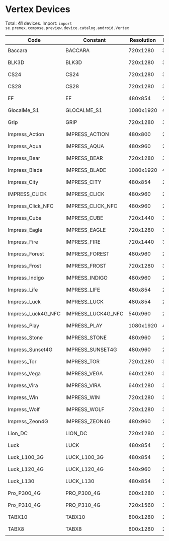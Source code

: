 # Vertex Devices

Total: **41** devices. Import: `import se.premex.compose.preview.device.catalog.android.Vertex`

| Code | Constant | Resolution | DPI | Compose Spec | Preview Usage |
|------|----------|------------|-----|-------------|---------------|
| Baccara | BACCARA | 720x1280 | 320 | `spec:width=720px,height=1280px,dpi=320` | `@Preview(device = Vertex.BACCARA)` |
| BLK3D | BLK3D | 720x1280 | 320 | `spec:width=720px,height=1280px,dpi=320` | `@Preview(device = Vertex.BLK3D)` |
| CS24 | CS24 | 720x1280 | 320 | `spec:width=720px,height=1280px,dpi=320` | `@Preview(device = Vertex.CS24)` |
| CS28 | CS28 | 720x1280 | 320 | `spec:width=720px,height=1280px,dpi=320` | `@Preview(device = Vertex.CS28)` |
| EF | EF | 480x854 | 240 | `spec:width=480px,height=854px,dpi=240` | `@Preview(device = Vertex.EF)` |
| GlocalMe_S1 | GLOCALME_S1 | 1080x1920 | 480 | `spec:width=1080px,height=1920px,dpi=480` | `@Preview(device = Vertex.GLOCALME_S1)` |
| Grip | GRIP | 720x1280 | 320 | `spec:width=720px,height=1280px,dpi=320` | `@Preview(device = Vertex.GRIP)` |
| Impress_Action | IMPRESS_ACTION | 480x800 | 240 | `spec:width=480px,height=800px,dpi=240` | `@Preview(device = Vertex.IMPRESS_ACTION)` |
| Impress_Aqua | IMPRESS_AQUA | 480x960 | 240 | `spec:width=480px,height=960px,dpi=240` | `@Preview(device = Vertex.IMPRESS_AQUA)` |
| Impress_Bear | IMPRESS_BEAR | 720x1280 | 320 | `spec:width=720px,height=1280px,dpi=320` | `@Preview(device = Vertex.IMPRESS_BEAR)` |
| Impress_Blade | IMPRESS_BLADE | 1080x1920 | 480 | `spec:width=1080px,height=1920px,dpi=480` | `@Preview(device = Vertex.IMPRESS_BLADE)` |
| Impress_City | IMPRESS_CITY | 480x854 | 240 | `spec:width=480px,height=854px,dpi=240` | `@Preview(device = Vertex.IMPRESS_CITY)` |
| IMPRESS_CLICK | IMPRESS_CLICK | 480x960 | 240 | `spec:width=480px,height=960px,dpi=240` | `@Preview(device = Vertex.IMPRESS_CLICK)` |
| Impress_Click_NFC | IMPRESS_CLICK_NFC | 480x960 | 240 | `spec:width=480px,height=960px,dpi=240` | `@Preview(device = Vertex.IMPRESS_CLICK_NFC)` |
| Impress_Cube | IMPRESS_CUBE | 720x1440 | 320 | `spec:width=720px,height=1440px,dpi=320` | `@Preview(device = Vertex.IMPRESS_CUBE)` |
| Impress_Eagle | IMPRESS_EAGLE | 720x1280 | 320 | `spec:width=720px,height=1280px,dpi=320` | `@Preview(device = Vertex.IMPRESS_EAGLE)` |
| Impress_Fire | IMPRESS_FIRE | 720x1440 | 320 | `spec:width=720px,height=1440px,dpi=320` | `@Preview(device = Vertex.IMPRESS_FIRE)` |
| Impress_Forest | IMPRESS_FOREST | 480x960 | 240 | `spec:width=480px,height=960px,dpi=240` | `@Preview(device = Vertex.IMPRESS_FOREST)` |
| Impress_Frost | IMPRESS_FROST | 720x1280 | 320 | `spec:width=720px,height=1280px,dpi=320` | `@Preview(device = Vertex.IMPRESS_FROST)` |
| Impress_Indigo | IMPRESS_INDIGO | 480x960 | 240 | `spec:width=480px,height=960px,dpi=240` | `@Preview(device = Vertex.IMPRESS_INDIGO)` |
| Impress_Life | IMPRESS_LIFE | 480x854 | 240 | `spec:width=480px,height=854px,dpi=240` | `@Preview(device = Vertex.IMPRESS_LIFE)` |
| Impress_Luck | IMPRESS_LUCK | 480x854 | 240 | `spec:width=480px,height=854px,dpi=240` | `@Preview(device = Vertex.IMPRESS_LUCK)` |
| Impress_Luck4G_NFC | IMPRESS_LUCK4G_NFC | 540x960 | 240 | `spec:width=540px,height=960px,dpi=240` | `@Preview(device = Vertex.IMPRESS_LUCK4G_NFC)` |
| Impress_Play | IMPRESS_PLAY | 1080x1920 | 480 | `spec:width=1080px,height=1920px,dpi=480` | `@Preview(device = Vertex.IMPRESS_PLAY)` |
| Impress_Stone | IMPRESS_STONE | 480x960 | 240 | `spec:width=480px,height=960px,dpi=240` | `@Preview(device = Vertex.IMPRESS_STONE)` |
| Impress_Sunset4G | IMPRESS_SUNSET4G | 480x960 | 240 | `spec:width=480px,height=960px,dpi=240` | `@Preview(device = Vertex.IMPRESS_SUNSET4G)` |
| Impress_Tor | IMPRESS_TOR | 720x1280 | 320 | `spec:width=720px,height=1280px,dpi=320` | `@Preview(device = Vertex.IMPRESS_TOR)` |
| Impress_Vega | IMPRESS_VEGA | 640x1280 | 320 | `spec:width=640px,height=1280px,dpi=320` | `@Preview(device = Vertex.IMPRESS_VEGA)` |
| Impress_Vira | IMPRESS_VIRA | 640x1280 | 320 | `spec:width=640px,height=1280px,dpi=320` | `@Preview(device = Vertex.IMPRESS_VIRA)` |
| Impress_Win | IMPRESS_WIN | 720x1280 | 320 | `spec:width=720px,height=1280px,dpi=320` | `@Preview(device = Vertex.IMPRESS_WIN)` |
| Impress_Wolf | IMPRESS_WOLF | 720x1280 | 320 | `spec:width=720px,height=1280px,dpi=320` | `@Preview(device = Vertex.IMPRESS_WOLF)` |
| Impress_Zeon4G | IMPRESS_ZEON4G | 480x960 | 240 | `spec:width=480px,height=960px,dpi=240` | `@Preview(device = Vertex.IMPRESS_ZEON4G)` |
| Lion_DC | LION_DC | 720x1280 | 320 | `spec:width=720px,height=1280px,dpi=320` | `@Preview(device = Vertex.LION_DC)` |
| Luck | LUCK | 480x854 | 240 | `spec:width=480px,height=854px,dpi=240` | `@Preview(device = Vertex.LUCK)` |
| Luck_L100_3G | LUCK_L100_3G | 480x854 | 240 | `spec:width=480px,height=854px,dpi=240` | `@Preview(device = Vertex.LUCK_L100_3G)` |
| Luck_L120_4G | LUCK_L120_4G | 540x960 | 240 | `spec:width=540px,height=960px,dpi=240` | `@Preview(device = Vertex.LUCK_L120_4G)` |
| Luck_L130 | LUCK_L130 | 480x854 | 213 | `spec:width=480px,height=854px,dpi=213` | `@Preview(device = Vertex.LUCK_L130)` |
| Pro_P300_4G | PRO_P300_4G | 600x1280 | 240 | `spec:width=600px,height=1280px,dpi=240` | `@Preview(device = Vertex.PRO_P300_4G)` |
| Pro_P310_4G | PRO_P310_4G | 720x1560 | 320 | `spec:width=720px,height=1560px,dpi=320` | `@Preview(device = Vertex.PRO_P310_4G)` |
| TABX10 | TABX10 | 800x1280 | 214 | `spec:width=800px,height=1280px,dpi=214` | `@Preview(device = Vertex.TABX10)` |
| TABX8 | TABX8 | 800x1280 | 214 | `spec:width=800px,height=1280px,dpi=214` | `@Preview(device = Vertex.TABX8)` |

<!-- Generated automatically. Do not edit manually. -->
